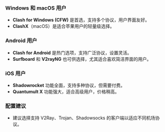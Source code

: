 ### Windows 和 macOS 用户
- **Clash for Windows (CFW)** 是首选，支持多个协议，用户界面友好。
- **ClashX**（macOS）是适合苹果用户的轻量级选择。

### Android 用户
- **Clash for Android** 是热门选项，支持广泛协议，设置灵活。
- **Surfboard** 和 **V2rayNG** 也可供选择，尤其适合喜欢简洁界面的用户。

### iOS 用户
- **Shadowrocket** 功能全面，支持多种协议，但需要付费。
- **Quantumult X** 功能强大，适合高级用户，价格稍高。

### 配置建议
- 建议选择支持 V2Ray、Trojan、Shadowsocks 的客户端以适应不同机场协议。

